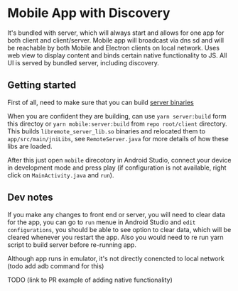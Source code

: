 # Mobile App with Discovery

It's bundled with server, which will always start and allows for one app for both client and client/server. Mobile app will broadcast via dns sd and will be reachable by both Mobile and Electron clients on local network. Uses web view to display content and binds certain native functionality to JS. All UI is served by bundled server, including discovery.

## Getting started

First of all, need to make sure that you can build [server binaries](../../../server/android/README.md)

When you are confident they are building, can use `yarn server:build` form this directoy or `yarn mobile:server:build` from `repo root/client` directory. This builds `libremote_server_lib.so` binaries and relocated them to `app/src/main/jniLibs`, see `RemoteServer.java` for more details of how these libs are loaded.

After this just open `mobile` direcotory in Android Studio, connect your device in development mode and press play (if configuration is not available, right click on `MainActivity.java` and `run`).

## Dev notes

If you make any changes to front end or server, you will need to clear data for the app, you can go to `run` menue in Android Studio and `edit configurations`, you should be able to see option to clear data, which will be cleared whenever you restart the app. Also you would need to re run yarn script to build server before re-running app.

Although app runs in emulator, it's not directly conencted to local network (todo add adb command for this)

TODO (link to PR example of adding native functionality)
